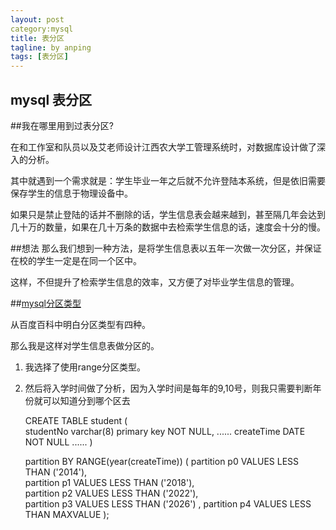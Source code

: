 ```yaml
---
layout: post
category:mysql
title: 表分区
tagline: by anping
tags: [表分区]
---
```



mysql 表分区
------------


##我在哪里用到过表分区?

在和工作室和队员以及艾老师设计江西农大学工管理系统时，对数据库设计做了深入的分析。

其中就遇到一个需求就是：学生毕业一年之后就不允许登陆本系统，但是依旧需要保存学生的信息于物理设备中。

如果只是禁止登陆的话并不删除的话，学生信息表会越来越到，甚至隔几年会达到几十万的数量，如果在几十万条的数据中去检索学生信息的话，速度会十分的慢。


##想法
那么我们想到一种方法，是将学生信息表以五年一次做一次分区，并保证在校的学生一定是在同一个区中。

这样，不但提升了检索学生信息的效率，又方便了对毕业学生信息的管理。



##[mysql分区类型](http://baike.baidu.com/view/4318131.htm?fr=aladdin)

从百度百科中明白分区类型有四种。

那么我是这样对学生信息表做分区的。

1.	我选择了使用range分区类型。
2.	然后将入学时间做了分析，因为入学时间是每年的9,10号，则我只需要判断年份就可以知道分到哪个区去




	CREATE TABLE student (  
		studentNo varchar(8) primary key NOT NULL,
	   	......
		createTime DATE NOT NULL 
		...... 
	)  
	  
	partition BY RANGE(year(createTime)) 
	(
		partition p0 VALUES LESS THAN ('2014'),  
		partition p1 VALUES LESS THAN ('2018'),  
		partition p2 VALUES LESS THAN ('2022'),  
		partition p3 VALUES LESS THAN ('2026') ,
		partition p4 VALUES LESS THAN MAXVALUE
	);





